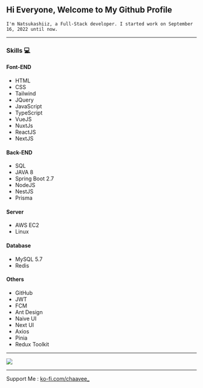 ## Hi Everyone, Welcome to My Github Profile

`I'm Natsukashiiz, a Full-Stack developer. I started work on September 16, 2022 until now.`

<hr>

### Skills 💻
#### Font-END
  * HTML
  * CSS
  * Tailwind
  * JQuery
  * JavaScript
  * TypeScript
  * VueJS
  * NuxtJs
  * ReactJS
  * NextJS

#### Back-END
  * SQL
  * JAVA 8
  * Spring Boot 2.7
  * NodeJS
  * NestJS
  * Prisma

#### Server
  * AWS EC2
  * Linux

#### Database
  * MySQL 5.7
  * Redis

#### Others
  * GitHub
  * JWT
  * FCM
  * Ant Design
  * Naive UI
  * Next UI
  * Axios
  * Pinia
  * Redux Toolkit

<hr>

<img src="https://qph.cf2.quoracdn.net/main-qimg-34f43c9d31ee17435945a19dfd918a07" />

<hr>

Support Me : <a href="https://ko-fi.com/chaavee_" target="_blank">ko-fi.com/chaavee_</a>
